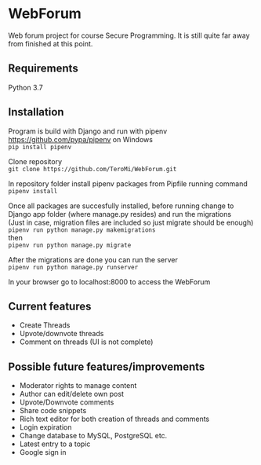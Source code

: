 # WebForum
Web forum project for course Secure Programming. It is still quite far away from finished at this point.
## Requirements
Python 3.7  
## Installation
Program is build with Django and run with pipenv https://github.com/pypa/pipenv on Windows  
`pip install pipenv`  

Clone repository  
`git clone https://github.com/TeroMi/WebForum.git`  

In repository folder install pipenv packages from Pipfile running command  
`pipenv install`  

Once all packages are succesfully installed, before running change to Django app folder (where manage.py resides) and run the migrations  
(Just in case, migration files are included so just migrate should be enough)  
`pipenv run python manage.py makemigrations`  
then      
`pipenv run python manage.py migrate`  

After the migrations are done you can run the server  
`pipenv run python manage.py runserver`  

In your browser go to localhost:8000 to access the WebForum  

## Current features
- Create Threads
- Upvote/downvote threads
- Comment on threads (UI is not complete)

## Possible future features/improvements
- Moderator rights to manage content
- Author can edit/delete own post
- Upvote/Downvote comments
- Share code snippets
- Rich text editor for both creation of threads and comments
- Login expiration
- Change database to MySQL, PostgreSQL etc. 
- Latest entry to a topic
- Google sign in
